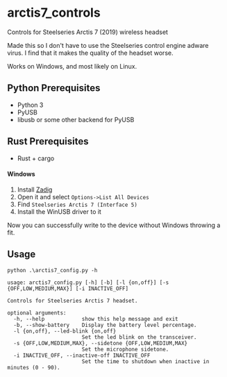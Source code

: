 # arctis7_controls
Controls for Steelseries Arctis 7 (2019) wireless headset 

Made this so I don't have to use the Steelseries control engine adware virus.
I find that it makes the quality of the headset worse.

Works on Windows, and most likely on Linux.

## Python Prerequisites
- Python 3
- PyUSB
- libusb or some other backend for PyUSB

## Rust Prerequisites
- Rust + cargo

#### Windows 
1. Install [Zadig](https://zadig.akeo.ie/)
1. Open it and select `Options->List All Devices`
1. Find `Steelseries Arctis 7 (Interface 5)`
1. Install the WinUSB driver to it

Now you can successfully write to the device without Windows throwing a fit.
## Usage

```
python .\arctis7_config.py -h    

usage: arctis7_config.py [-h] [-b] [-l {on,off}] [-s {OFF,LOW,MEDIUM,MAX}] [-i INACTIVE_OFF]

Controls for Steelseries Arctis 7 headset.

optional arguments:
  -h, --help            show this help message and exit
  -b, --show-battery    Display the battery level percentage.
  -l {on,off}, --led-blink {on,off}
                        Set the led blink on the transceiver.
  -s {OFF,LOW,MEDIUM,MAX}, --sidetone {OFF,LOW,MEDIUM,MAX}
                        Set the microphone sidetone.
  -i INACTIVE_OFF, --inactive-off INACTIVE_OFF
                        Set the time to shutdown when inactive in minutes (0 - 90).
```
